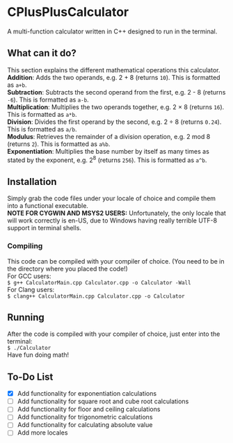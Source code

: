 # CPlusPlusCalculator
A multi-function calculator written in C++ designed to run in the terminal.
## What can it do?
This section explains the different mathematical operations this calculator.\
**Addition**: Adds the two operands, e.g. 2 + 8 (returns `10`). This is formatted as `a+b`.\
**Subtraction**: Subtracts the second operand from the first, e.g. 2 - 8 (returns `-6`). This is formatted as `a-b`.\
**Multiplication**: Multiplies the two operands together, e.g. 2 × 8 (returns `16`). This is formatted as `a*b`.\
**Division**: Divides the first operand by the second, e.g. 2 ÷ 8 (returns `0.24`). This is formatted as `a/b`.\
**Modulus**: Retrieves the remainder of a division operation, e.g. 2 mod 8 (returns `2`). This is formatted as `a%b`.\
**Exponentiation**: Multiplies the base number by itself as many times as stated by the exponent, e.g. 2<sup>8</sup> (returns `256`). This is formatted as `a^b`.
## Installation
Simply grab the code files under your locale of choice and compile them into a functional executable.\
**NOTE FOR CYGWIN AND MSYS2 USERS:** Unfortunately, the only locale that will work correctly is en-US, due to Windows having really terrible UTF-8 support in terminal shells.
### Compiling
This code can be compiled with your compiler of choice. (You need to be in the directory where you placed the code!)\
For GCC users:\
`$ g++ CalculatorMain.cpp Calculator.cpp -o Calculator -Wall`\
For Clang users:\
`$ clang++ CalculatorMain.cpp Calculator.cpp -o Calculator`
## Running
After the code is compiled with your compiler of choice, just enter into the terminal:\
`$ ./Calculator`\
Have fun doing math!
## To-Do List
- [x] Add functionality for exponentiation calculations
- [ ] Add functionality for square root and cube root calculations
- [ ] Add functionality for floor and ceiling calculations
- [ ] Add functionality for trigonometric calculations
- [ ] Add functionality for calculating absolute value
- [ ] Add more locales
